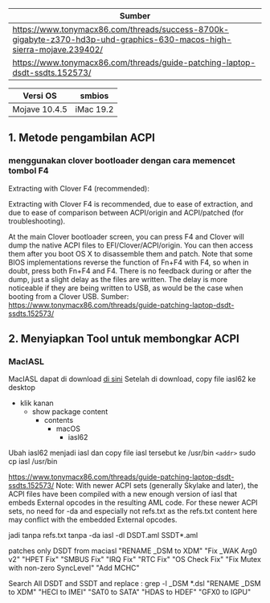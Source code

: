 

Sumber|
------|
https://www.tonymacx86.com/threads/success-8700k-gigabyte-z370-hd3p-uhd-graphics-630-macos-high-sierra-mojave.239402/|
https://www.tonymacx86.com/threads/guide-patching-laptop-dsdt-ssdts.152573/|

Versi OS         | smbios
-----------------|--------------
Mojave 10.4.5    | iMac 19.2 



## 1. Metode pengambilan ACPI
### menggunakan clover bootloader dengan cara memencet tombol F4
Extracting with Clover F4 (recommended):

Extracting with Clover F4 is recommended, due to ease of extraction, and due to ease of comparison between ACPI/origin and ACPI/patched (for troubleshooting).

At the main Clover bootloader screen, you can press F4 and Clover will dump the native ACPI files to EFI/Clover/ACPI/origin. You can then access them after you boot OS X to disassemble them and patch. Note that some BIOS implementations reverse the function of Fn+F4 with F4, so when in doubt, press both Fn+F4 and F4. There is no feedback during or after the dump, just a slight delay as the files are written. The delay is more noticeable if they are being written to USB, as would be the case when booting from a Clover USB.
Sumber: https://www.tonymacx86.com/threads/guide-patching-laptop-dsdt-ssdts.152573/

## 2. Menyiapkan Tool untuk membongkar ACPI
### MacIASL
MacIASL dapat di download [di sini](https://bitbucket.org/RehabMan/os-x-maciasl-patchmatic/downloads/)
Setelah di download, copy file iasl62 ke desktop
* klik kanan
  * show package content
    * contents
      * macOS
        * iasl62
        

Ubah iasl62 menjadi iasl dan copy file iasl tersebut ke /usr/bin
`<addr>` sudo cp iasl /usr/bin



https://www.tonymacx86.com/threads/guide-patching-laptop-dsdt-ssdts.152573/
Note: With newer ACPI sets (generally Skylake and later), the ACPI files have been compiled with a new enough version of iasl that embeds External opcodes in the resulting AML code. For these newer ACPI sets, no need for -da and especially not refs.txt as the refs.txt content here may conflict with the embedded External opcodes.

jadi tanpa refs.txt tanpa -da
iasl -dl DSDT.aml SSDT*.aml

patches only DSDT from maciasl
"RENAME _DSM to XDM"
"Fix _WAK Arg0 v2"
"HPET Fix"
"SMBUS Fix"
"IRQ Fix"
"RTC Fix"
"OS Check Fix"
"Fix Mutex with non-zero SyncLevel"
"Add MCHC"

Search All DSDT and SSDT and replace : grep -l _DSM *.dsl
"RENAME _DSM to XDM"
"HECI to IMEI"
"SAT0 to SATA"
"HDAS to HDEF"
"GFX0 to IGPU"
